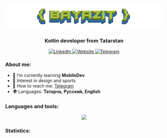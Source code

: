 <div id="header" align="center">
  <img src="https://github.com/albayazit/albayazit/blob/main/data/name.gif">
  <h3>Kotlin developer from Tatarstan</h3>
  <div id="socials" align="center"> 
    <a href= "https://www.linkedin.com/in/bayazit/" target="_blank">
      <img src="https://img.shields.io/badge/LinkedIn-blue?style=for-the-badge&logo=linkedin&logoColor=white" alt="LinkedIn"/>
    </a> 
    <a href="https://bayazit.pro/" target="_blank">
      <img src="https://img.shields.io/badge/website-C4D85A?style=for-the-badge&logo=About.me&logoColor=000" alt="Website"/>
    </a> 
    <a href="https://t.me/albayazit" target="_blank">
      <img src="https://img.shields.io/badge/Telegram-blue?style=for-the-badge&logo=telegram&logoColor=white" alt="Telegram"/>
    </a> 
  </div>
</div>


### About me:

- 🌱 I’m currently learning **MobileDev**
- 🔭 Interest in design and sports
- 📲 How to reach me: [Telegram](https://t.me/bayazitkhasan)
- 🌍 Languages: **Татарча, Русский, English**



### Languages and tools:

<p align="center">
  <a href="https://skillicons.dev">
    <img src="https://skillicons.dev/icons?i=python,vscode,androidstudio,c,cs,js,css,html" />
  </a>
</p>


### Statistics:

<div id="stat" align="center">
    <img src="https://github-profile-summary-cards.vercel.app/api/cards/profile-details?username=albayazit&theme=github_dark" alt=""/>
    <img src="https://github-profile-summary-cards.vercel.app/api/cards/most-commit-language?username=albayazit&theme=github_dark" alt=""/>
     <img src="https://github-profile-summary-cards.vercel.app/api/cards/stats?username=albayazit&theme=github_dark" alt=""/>
</div>
